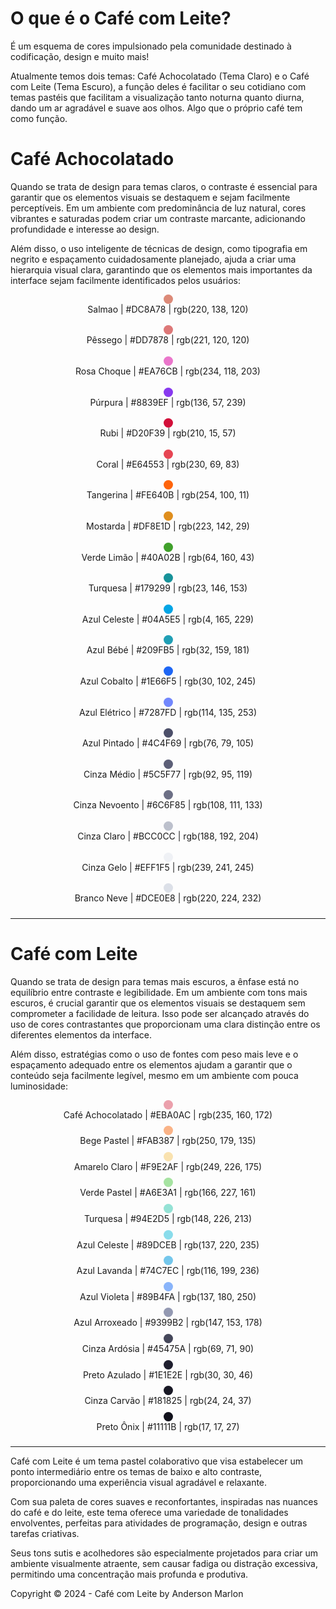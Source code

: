 # O que é o Café com Leite?
É um esquema de cores impulsionado pela comunidade destinado à codificação, design e muito mais!

Atualmente temos dois temas: Café Achocolatado (Tema Claro) e o Café com Leite (Tema Escuro), a função
deles é facilitar o seu cotidiano com temas pastéis que facilitam a visualização tanto noturna quanto diurna, dando um ar agradável e suave aos olhos. Algo que o próprio café tem como função.

# Café Achocolatado
Quando se trata de design para temas claros, o contraste é essencial para garantir que os elementos visuais se destaquem e sejam facilmente perceptíveis. Em um ambiente com predominância de luz natural, cores vibrantes e saturadas podem criar um contraste marcante, adicionando profundidade e interesse ao design. 

Além disso, o uso inteligente de técnicas de design, como tipografia em negrito e espaçamento cuidadosamente planejado, ajuda a criar uma hierarquia visual clara, garantindo que os elementos mais importantes da interface sejam facilmente identificados pelos usuários:

<div style="display: flex; justify-content: center; align-items: center; flex-direction: column; margin: 0.5rem;">
    <div class="bolinha" style="width: 15px; height: 15px; border-radius: 50%; background-color: #DC8A78;"></div>
    <div style="margin-bottom: 0.6rem;"> Salmao | #DC8A78 | rgb(220, 138, 120) </div>
</div>
<div style="display: flex; justify-content: center; align-items: center; flex-direction: column; margin: 0.5rem;">
    <div class="bolinha" style="width: 15px; height: 15px; border-radius: 50%; background-color: #DD7878;"></div>
    <div style="margin-bottom: 0.6rem;"> Pêssego | #DD7878 | rgb(221, 120, 120) </div>
</div>
<div style="display: flex; justify-content: center; align-items: center; flex-direction: column; margin: 0.5rem;">
    <div class="bolinha" style="width: 15px; height: 15px; border-radius: 50%; background-color: #EA76CB;"></div>
    <div style="margin-bottom: 0.6rem;"> Rosa Choque | #EA76CB | rgb(234, 118, 203) </div>
</div>
<div style="display: flex; justify-content: center; align-items: center; flex-direction: column; margin: 0.5rem;">
    <div class="bolinha" style="width: 15px; height: 15px; border-radius: 50%; background-color: #8839EF;"></div>
    <div style="margin-bottom: 0.6rem;"> Púrpura | #8839EF | rgb(136, 57, 239) </div>
</div>
<div style="display: flex; justify-content: center; align-items: center; flex-direction: column; margin: 0.5rem;">
    <div class="bolinha" style="width: 15px; height: 15px; border-radius: 50%; background-color: #D20F39;"></div>
    <div style="margin-bottom: 0.6rem;"> Rubi | #D20F39 | rgb(210, 15, 57) </div>
</div>
<div style="display: flex; justify-content: center; align-items: center; flex-direction: column; margin: 0.5rem;">
    <div class="bolinha" style="width: 15px; height: 15px; border-radius: 50%; background-color: #E64553;"></div>
    <div style="margin-bottom: 0.6rem;"> Coral | #E64553 | rgb(230, 69, 83) </div>
</div>
<div style="display: flex; justify-content: center; align-items: center; flex-direction: column; margin: 0.5rem;">
    <div class="bolinha" style="width: 15px; height: 15px; border-radius: 50%; background-color: #FE640B;"></div>
    <div style="margin-bottom: 0.6rem;"> Tangerina | #FE640B | rgb(254, 100, 11) </div>
</div>
<div style="display: flex; justify-content: center; align-items: center; flex-direction: column; margin: 0.5rem;">
    <div class="bolinha" style="width: 15px; height: 15px; border-radius: 50%; background-color: #DF8E1D;"></div>
    <div style="margin-bottom: 0.6rem;"> Mostarda | #DF8E1D | rgb(223, 142, 29) </div>
</div>
<div style="display: flex; justify-content: center; align-items: center; flex-direction: column; margin: 0.5rem;">
    <div class="bolinha" style="width: 15px; height: 15px; border-radius: 50%; background-color: #40A02B;"></div>
    <div style="margin-bottom: 0.6rem;"> Verde Limão | #40A02B | rgb(64, 160, 43) </div>
</div>
<div style="display: flex; justify-content: center; align-items: center; flex-direction: column; margin: 0.5rem;">
    <div class="bolinha" style="width: 15px; height: 15px; border-radius: 50%; background-color: #179299;"></div>
    <div style="margin-bottom: 0.6rem;"> Turquesa | #179299 | rgb(23, 146, 153) </div>
</div>
<div style="display: flex; justify-content: center; align-items: center; flex-direction: column; margin: 0.5rem;">
    <div class="bolinha" style="width: 15px; height: 15px; border-radius: 50%; background-color: #04A5E5;"></div>
    <div style="margin-bottom: 0.6rem;"> Azul Celeste | #04A5E5 | rgb(4, 165, 229) </div>
</div>
<div style="display: flex; justify-content: center; align-items: center; flex-direction: column; margin: 0.5rem;">
    <div class="bolinha" style="width: 15px; height: 15px; border-radius: 50%; background-color: #209FB5;"></div>
    <div style="margin-bottom: 0.6rem;"> Azul Bébé | #209FB5 | rgb(32, 159, 181) </div>
</div>
<div style="display: flex; justify-content: center; align-items: center; flex-direction: column; margin: 0.5rem;">
    <div class="bolinha" style="width: 15px; height: 15px; border-radius: 50%; background-color: #1E66F5;"></div>
    <div style="margin-bottom: 0.6rem;"> Azul Cobalto | #1E66F5 | rgb(30, 102, 245) </div>
</div>
<div style="display: flex; justify-content: center; align-items: center; flex-direction: column; margin: 0.5rem;">
    <div class="bolinha" style="width: 15px; height: 15px; border-radius: 50%; background-color: #7287FD;"></div>
    <div style="margin-bottom: 0.6rem;"> Azul Elétrico | #7287FD | rgb(114, 135, 253) </div>
</div>
<div style="display: flex; justify-content: center; align-items: center; flex-direction: column; margin: 0.5rem;">
    <div class="bolinha" style="width: 15px; height: 15px; border-radius: 50%; background-color: #4C4F69;"></div>
    <div style="margin-bottom: 0.6rem;"> Azul Pintado | #4C4F69 | rgb(76, 79, 105) </div>
</div>
<div style="display: flex; justify-content: center; align-items: center; flex-direction: column; margin: 0.5rem;">
    <div class="bolinha" style="width: 15px; height: 15px; border-radius: 50%; background-color: #5C5F77;"></div>
    <div style="margin-bottom: 0.6rem;"> Cinza Médio | #5C5F77 | rgb(92, 95, 119) </div>
</div>
<div style="display: flex; justify-content: center; align-items: center; flex-direction: column; margin: 0.5rem;">
    <div class="bolinha" style="width: 15px; height: 15px; border-radius: 50%; background-color: #6C6F85;"></div>
    <div style="margin-bottom: 0.6rem;"> Cinza Nevoento | #6C6F85 | rgb(108, 111, 133) </div>
</div>
<div style="display: flex; justify-content: center; align-items: center; flex-direction: column; margin: 0.5rem;">
    <div class="bolinha" style="width: 15px; height: 15px; border-radius: 50%; background-color: #BCC0CC;"></div>
    <div style="margin-bottom: 0.6rem;"> Cinza Claro | #BCC0CC | rgb(188, 192, 204) </div>
</div>
<div style="display: flex; justify-content: center; align-items: center; flex-direction: column; margin: 0.5rem;">
    <div class="bolinha" style="width: 15px; height: 15px; border-radius: 50%; background-color: #EFF1F5;"></div>
    <div style="margin-bottom: 0.6rem;"> Cinza Gelo | #EFF1F5 | rgb(239, 241, 245) </div>
</div>
<div style="display: flex; justify-content: center; align-items: center; flex-direction: column; margin: 0.5rem;">
    <div class="bolinha" style="width: 15px; height: 15px; border-radius: 50%; background-color: #DCE0E8;"></div>
    <div style="margin-bottom: 0.6rem;"> Branco Neve | #DCE0E8 | rgb(220, 224, 232) </div>
</div>

---


# Café com Leite
Quando se trata de design para temas mais escuros, a ênfase está no equilíbrio entre contraste e legibilidade. Em um ambiente com tons mais escuros, é crucial garantir que os elementos visuais se destaquem sem comprometer a facilidade de leitura. Isso pode ser alcançado através do uso de cores contrastantes que proporcionam uma clara distinção entre os diferentes elementos da interface. 

Além disso, estratégias como o uso de fontes com peso mais leve e o espaçamento adequado entre os elementos ajudam a garantir que o conteúdo seja facilmente legível, mesmo em um ambiente com pouca luminosidade:

<div style="display: flex; justify-content: center; align-items: center; flex-direction: column">
    <div class="bolinha" style="width: 15px; height: 15px; border-radius: 50%; background-color: #EBA0AC;"></div>
    <div style="margin-bottom: 0.6rem"> Café Achocolatado | #EBA0AC | rgb(235, 160, 172) </div>
</div>

<div style="display: flex; justify-content: center; align-items: center; flex-direction: column">
<div class="bolinha" style="width: 15px; height: 15px; border-radius: 50%; background-color: #FAB387;"></div>
<div style="margin-bottom: 0.6rem"> Bege Pastel | #FAB387 | rgb(250, 179, 135) </div>
</div>

<div style="display: flex; justify-content: center; align-items: center; flex-direction: column">
<div class="bolinha" style="width: 15px; height: 15px; border-radius: 50%; background-color: #F9E2AF;"></div>
<div style="margin-bottom: 0.6rem"> Amarelo Claro | #F9E2AF | rgb(249, 226, 175) </div>
</div>

<div style="display: flex; justify-content: center; align-items: center; flex-direction: column">
<div class="bolinha" style="width: 15px; height: 15px; border-radius: 50%; background-color: #A6E3A1;"></div>
<div style="margin-bottom: 0.6rem"> Verde Pastel | #A6E3A1 | rgb(166, 227, 161) </div>
</div>

<div style="display: flex; justify-content: center; align-items: center; flex-direction: column">
<div class="bolinha" style="width: 15px; height: 15px; border-radius: 50%; background-color: #94E2D5;"></div>
<div style="margin-bottom: 0.6rem"> Turquesa | #94E2D5 | rgb(148, 226, 213) </div>
</div>

<div style="display: flex; justify-content: center; align-items: center; flex-direction: column">
<div class="bolinha" style="width: 15px; height: 15px; border-radius: 50%; background-color: #89DCEB;"></div>
<div style="margin-bottom: 0.6rem"> Azul Celeste | #89DCEB | rgb(137, 220, 235) </div>
</div>

<div style="display: flex; justify-content: center; align-items: center; flex-direction: column">
<div class="bolinha" style="width: 15px; height: 15px; border-radius: 50%; background-color: #74C7EC;"></div>
<div style="margin-bottom: 0.6rem"> Azul Lavanda | #74C7EC | rgb(116, 199, 236) </div>
</div>

<div style="display: flex; justify-content: center; align-items: center; flex-direction: column">
<div class="bolinha" style="width: 15px; height: 15px; border-radius: 50%; background-color: #89B4FA;"></div>
<div style="margin-bottom: 0.6rem"> Azul Violeta | #89B4FA | rgb(137, 180, 250) </div>
</div>

<div style="display: flex; justify-content: center; align-items: center; flex-direction: column">
<div class="bolinha" style="width: 15px; height: 15px; border-radius: 50%; background-color: #9399B2;"></div>
<div style="margin-bottom: 0.6rem"> Azul Arroxeado | #9399B2 | rgb(147, 153, 178) </div>
</div>

<div style="display: flex; justify-content: center; align-items: center; flex-direction: column">
<div class="bolinha" style="width: 15px; height: 15px; border-radius: 50%; background-color: #45475A;"></div>
<div style="margin-bottom: 0.6rem"> Cinza Ardósia | #45475A | rgb(69, 71, 90) </div>
</div>

<div style="display: flex; justify-content: center; align-items: center; flex-direction: column">
<div class="bolinha" style="width: 15px; height: 15px; border-radius: 50%; background-color: #1E1E2E;"></div>
<div style="margin-bottom: 0.6rem"> Preto Azulado | #1E1E2E | rgb(30, 30, 46) </div>
</div>

<div style="display: flex; justify-content: center; align-items: center; flex-direction: column">
<div class="bolinha" style="width: 15px; height: 15px; border-radius: 50%; background-color: #181825;"></div>
<div style="margin-bottom: 0.6rem"> Cinza Carvão | #181825 | rgb(24, 24, 37) </div>
</div>

<div style="display: flex; justify-content: center; align-items: center; flex-direction: column">
<div class="bolinha" style="width: 15px; height: 15px; border-radius: 50%; background-color: #11111B;"></div>
<div style="margin-bottom: 0.6rem"> Preto Ônix | #11111B | rgb(17, 17, 27) </div>
</div>

---

Café com Leite é um tema pastel colaborativo que visa estabelecer um ponto intermediário entre os temas de baixo e alto contraste, proporcionando uma experiência visual agradável e relaxante. 

Com sua paleta de cores suaves e reconfortantes, inspiradas nas nuances do café e do leite, este tema oferece uma variedade de tonalidades envolventes, perfeitas para atividades de programação, design e outras tarefas criativas. 

Seus tons sutis e acolhedores são especialmente projetados para criar um ambiente visualmente atraente, sem causar fadiga ou distração excessiva, permitindo uma concentração mais profunda e produtiva.


Copyright © 2024 - Café com Leite by Anderson Marlon
